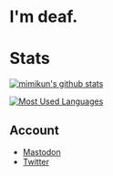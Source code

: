 # I'm deaf.

# Stats

[![mimikun's github stats](https://github-readme-stats.vercel.app/api?username=mimikun)](https://github.com/anuraghazra/github-readme-stats)

[![Most Used Languages](https://github-readme-stats.vercel.app/api/top-langs/?username=mimikun&layout=compact)](https://github.com/anuraghazra/github-readme-stats)

## Account

- [Mastodon](https://mstdn.mimikun.jp/@mimikun)
- [Twitter](https://twitter.com/mimikun_Dev)
